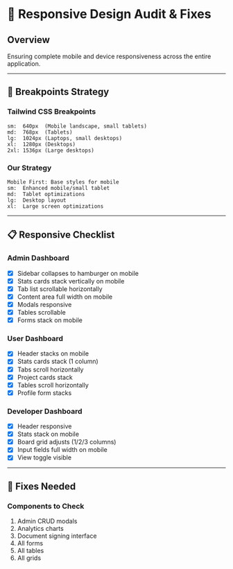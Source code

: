 # 📱 Responsive Design Audit & Fixes

## Overview
Ensuring complete mobile and device responsiveness across the entire application.

---

## 🎯 Breakpoints Strategy

### Tailwind CSS Breakpoints
```
sm:  640px  (Mobile landscape, small tablets)
md:  768px  (Tablets)
lg:  1024px (Laptops, small desktops)
xl:  1280px (Desktops)
2xl: 1536px (Large desktops)
```

### Our Strategy
```
Mobile First: Base styles for mobile
sm:  Enhanced mobile/small tablet
md:  Tablet optimizations
lg:  Desktop layout
xl:  Large screen optimizations
```

---

## 📋 Responsive Checklist

### Admin Dashboard
- [x] Sidebar collapses to hamburger on mobile
- [x] Stats cards stack vertically on mobile
- [x] Tab list scrollable horizontally
- [x] Content area full width on mobile
- [x] Modals responsive
- [x] Tables scrollable
- [x] Forms stack on mobile

### User Dashboard
- [x] Header stacks on mobile
- [x] Stats cards stack (1 column)
- [x] Tabs scroll horizontally
- [x] Project cards stack
- [x] Tables scroll horizontally
- [x] Profile form stacks

### Developer Dashboard
- [x] Header responsive
- [x] Stats stack on mobile
- [x] Board grid adjusts (1/2/3 columns)
- [x] Input fields full width on mobile
- [x] View toggle visible

---

## 🔧 Fixes Needed

### Components to Check
1. Admin CRUD modals
2. Analytics charts
3. Document signing interface
4. All forms
5. All tables
6. All grids


